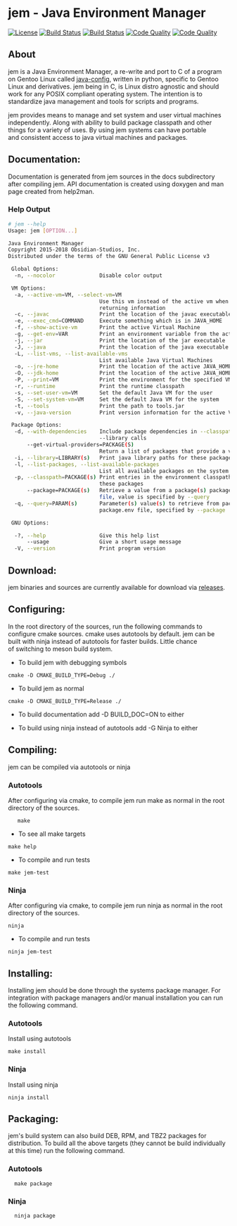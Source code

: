 # jem - Java Environment Manager
[![License](http://img.shields.io/badge/license-GPLv3-blue.svg?colorB=9977bb&style=plastic)](https://github.com/Obsidian-StudiosInc/jem/blob/master/LICENSE)
[![Build Status](https://img.shields.io/travis/Obsidian-StudiosInc/jem/master.svg?colorA=9977bb&style=plastic)](https://travis-ci.org/Obsidian-StudiosInc/jem)
[![Build Status](https://img.shields.io/shippable/5840e5d8112fc80f00e0cb41/master.svg?colorA=9977bb&style=plastic)](https://app.shippable.com/projects/5840e5d8112fc80f00e0cb41/)
[![Code Quality](https://img.shields.io/coverity/scan/12326.svg?colorA=9977bb&style=plastic)](https://scan.coverity.com/projects/obsidian-studiosinc-jem)
[![Code Quality](https://sonarcloud.io/api/project_badges/measure?project=jem&metric=alert_status)](https://sonarcloud.io/dashboard?id=jem)

## About

jem is a Java Environment Manager, a re-write and port to C of a 
program on Gentoo Linux called 
[java-config](https://github.com/gentoo/java-config), written in 
python, specific to Gentoo Linux and derivatives. jem being in C, is 
Linux distro agnostic and should work for any POSIX compliant 
operating system. The intention is to standardize java management and 
tools for scripts and programs.

jem provides means to manage and set system and user virtual machines 
independently. Along with ability to build package classpath and other 
things for a variety of uses. By using jem systems can have portable  
and consistent access to java virtual machines and packages.

## Documentation:

Documentation is generated from jem sources in the docs subdirectory 
after compiling jem. API documentation is created using doxygen and man 
page created from help2man.

### Help Output

```bash
# jem --help
Usage: jem [OPTION...]

Java Environment Manager
Copyright 2015-2018 Obsidian-Studios, Inc.
Distributed under the terms of the GNU General Public License v3

 Global Options:
  -n, --nocolor              Disable color output

 VM Options:
  -a, --active-vm=VM, --select-vm=VM
                             Use this vm instead of the active vm when
                             returning information
  -c, --javac                Print the location of the javac executable
  -e, --exec_cmd=COMMAND     Execute something which is in JAVA_HOME
  -f, --show-active-vm       Print the active Virtual Machine
  -g, --get-env=VAR          Print an environment variable from the active VM
  -j, --jar                  Print the location of the jar executable
  -J, --java                 Print the location of the java executable
  -L, --list-vms, --list-available-vms
                             List available Java Virtual Machines
  -o, --jre-home             Print the location of the active JAVA_HOME
  -O, --jdk-home             Print the location of the active JAVA_HOME
  -P, --print=VM             Print the environment for the specified VM
  -r, --runtime              Print the runtime classpath
  -s, --set-user-vm=VM       Set the default Java VM for the user
  -S, --set-system-vm=VM     Set the default Java VM for the system
  -t, --tools                Print the path to tools.jar
  -v, --java-version         Print version information for the active VM

 Package Options:
  -d, --with-dependencies    Include package dependencies in --classpath and
                             --library calls
      --get-virtual-providers=PACKAGE(S)
                             Return a list of packages that provide a virtual
  -i, --library=LIBRARY(s)   Print java library paths for these packages
  -l, --list-packages, --list-available-packages
                             List all available packages on the system
  -p, --classpath=PACKAGE(s) Print entries in the environment classpath for
                             these packages
      --package=PACKAGE(s)   Retrieve a value from a package(s) package.env
                             file, value is specified by --query
  -q, --query=PARAM(s)       Parameter(s) value(s) to retrieve from package(s)
                             package.env file, specified by --package

 GNU Options:

  -?, --help                 Give this help list
      --usage                Give a short usage message
  -V, --version              Print program version

```

## Download:

jem binaries and sources are currently available for download via 
[releases](https://github.com/Obsidian-StudiosInc/jem/releases).

## Configuring:

In the root directory of the sources, run the following commands to  
configure cmake sources. cmake uses autotools by default. jem can be  
built with ninja instead of autotools for faster builds. Little chance  
of switching to meson build system.

 - To build jem with debugging symbols

```
cmake -D CMAKE_BUILD_TYPE=Debug ./
```
 - To build jem as normal

```
cmake -D CMAKE_BUILD_TYPE=Release ./
```
 - To build documentation add -D BUILD_DOC=ON to either

 - To build using ninja instead of autotools add -G Ninja to either


## Compiling:
jem can be compiled via autotools or ninja

### Autotools
After configuring via cmake, to compile jem run make as normal in the 
root directory of the sources.
```
   make
```
 - To see all make targets

```
make help
``` 
 - To compile and run tests

```
make jem-test
```

### Ninja
After configuring via cmake, to compile jem run ninja as normal in the
root directory of the sources.
```
ninja
```
 - To compile and run tests

```
ninja jem-test
```

## Installing:

Installing jem should be done through the systems package manager. For 
integration with package managers and/or manual installation you can 
run the following command.

### Autotools
Install using autotools
```
make install
```

### Ninja
Install using ninja
```
ninja install
```

## Packaging:

jem's build system can also build DEB, RPM, and TBZ2 packages for 
distribution. To build all the above targets (they cannot be build 
individually at this time) run the following command.

### Autotools
```
  make package
```

### Ninja
```
  ninja package
```

